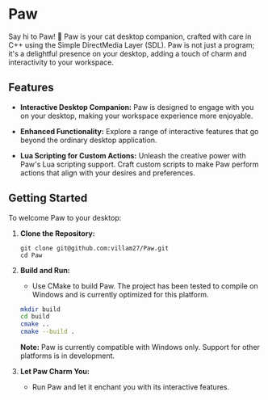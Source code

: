 # Paw

Say hi to Paw! 🐾 Paw is your cat desktop companion, crafted with care in C++ using the Simple DirectMedia Layer (SDL). Paw is not just a program; it's a delightful presence on your desktop, adding a touch of charm and interactivity to your workspace.

## Features

- **Interactive Desktop Companion:** Paw is designed to engage with you on your desktop, making your workspace experience more enjoyable.

- **Enhanced Functionality:** Explore a range of interactive features that go beyond the ordinary desktop application.

- **Lua Scripting for Custom Actions:** Unleash the creative power with Paw's Lua scripting support. Craft custom scripts to make Paw perform actions that align with your desires and preferences.

## Getting Started

To welcome Paw to your desktop:

1. **Clone the Repository:**
   ```
   git clone git@github.com:villam27/Paw.git
   cd Paw
   ```

2. **Build and Run:**
   - Use CMake to build Paw. The project has been tested to compile on Windows and is currently optimized for this platform.

   ```bash
   mkdir build
   cd build
   cmake ..
   cmake --build .
   ```

   **Note:** Paw is currently compatible with Windows only. Support for other platforms is in development.

3. **Let Paw Charm You:**
   - Run Paw and let it enchant you with its interactive features.